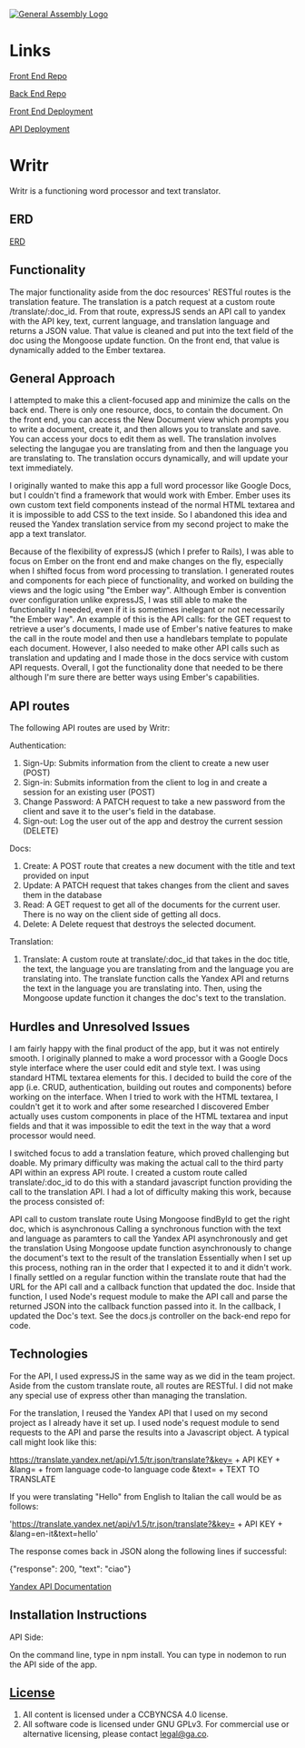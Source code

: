 [![General Assembly Logo](https://camo.githubusercontent.com/1a91b05b8f4d44b5bbfb83abac2b0996d8e26c92/687474703a2f2f692e696d6775722e636f6d2f6b6538555354712e706e67)](https://generalassemb.ly/education/web-development-immersive)

# Links

[Front End Repo](https://github.com/jscohen/capstone_front_end)

[Back End Repo](https://github.com/jscohen/capston_backend)

[Front End Deployment](https://jscohen.github.io/capstone_front_end/)

[API Deployment](https://young-savannah-37906.herokuapp.com/)

# Writr

Writr is a functioning word processor and text translator.

## ERD

[ERD](http://i.imgur.com/abwRZfl.jpg)

## Functionality

The major functionality aside from the doc resources' RESTful routes is the translation feature.  The translation is a patch request at a custom route /translate/:doc_id.  From that route, expressJS sends an API call to yandex with the API key, text, current language, and translation language and returns a JSON value.  That value is cleaned and put into the text field of the doc using the Mongoose update function.  On the front end, that value is dynamically added to the Ember textarea.

## General Approach
I attempted to make this a client-focused app and minimize the calls on the back end.  There is only one resource, docs, to contain the document.  On the front end, you can access the New Document view which prompts you to write a document, create it, and then allows you to translate and save.  You can access your docs to edit them as well.  The translation involves selecting the langugae you are translating from and then the language you are translating to.  The translation occurs dynamically, and will update your text immediately.

I originally wanted to make this app a full word processor like Google Docs, but I couldn't find a framework that would work with Ember.  Ember uses its own custom text field components instead of the normal HTML textarea and it is impossible to add CSS to the text inside.  So I abandoned this idea and reused the Yandex translation service from my second project to make the app a text translator.

Because of the flexibility of expressJS (which I prefer to Rails), I was able to focus on Ember on the front end and make changes on the fly, especially when I shifted focus from word processing to translation.  I generated routes and components for each piece of functionality, and worked on building the views and the logic using "the Ember way".  Although Ember is convention over configuration unlike expressJS, I was still able to make the functionality I needed, even if it is sometimes inelegant or not necessarily "the Ember way".  An example of this is the API calls: for the GET request to retrieve a user's documents, I made use of Ember's native features to make the call in the route model and then use a handlebars template to populate each document.  However, I also needed to make other API calls such as translation and updating and I made those in the docs service with custom API requests.  Overall, I got the functionality done that needed to be there although I'm sure there are better ways using Ember's capabilities.

## API routes

The following API routes are used by Writr:

Authentication:
1. Sign-Up: Submits information from the client to create a new user (POST)
2. Sign-in: Submits information from the client to log in and create a session for an existing user (POST)
3. Change Password: A PATCH request to take a new password from the client and save it to the user's field in the database.
4. Sign-out: Log the user out of the app and destroy the current session (DELETE)

Docs:
1. Create: A POST route that creates a new document with the title and text provided on input
2. Update: A PATCH request that takes changes from the client and saves them in the database
3. Read: A GET request to get all of the documents for the current user.  There is no way on the client side of getting all docs.
4. Delete: A Delete request that destroys the selected document.

Translation:
1. Translate: A custom route at translate/:doc_id that takes in the doc title, the text, the language you are translating from and the language you are translating into.  The translate function calls the Yandex API and returns the text in the language you are translating into.  Then, using the Mongoose update function it changes the doc's text to the translation.

## Hurdles and Unresolved Issues

I am fairly happy with the final product of the app, but it was not entirely smooth. I originally planned to make a word processor with a Google Docs style interface where the user could edit and style text. I was using standard HTML textarea elements for this. I decided to build the core of the app (i.e. CRUD, authentication, building out routes and components) before working on the interface. When I tried to work with the HTML textarea, I couldn't get it to work and after some researched I discovered Ember actually uses custom components in place of the HTML textarea and input fields and that it was impossible to edit the text in the way that a word processor would need.

I switched focus to add a translation feature, which proved challenging but doable. My primary difficulty was making the actual call to the third party API within an express API route. I created a custom route called translate/:doc_id to do this with a standard javascript function providing the call to the translation API. I had a lot of difficulty making this work, because the process consisted of:

API call to custom translate route
Using Mongoose findById to get the right doc, which is asynchronous
Calling a synchronous function with the text and language as paramters to call the Yandex API asynchronously and get the translation
Using Mongoose update function asynchronously to change the document's text to the result of the translation
Essentially when I set up this process, nothing ran in the order that I expected it to and it didn't work. I finally settled on a regular function within the translate route that had the URL for the API call and a callback function that updated the doc. Inside that function, I used Node's request module to make the API call and parse the returned JSON into the callback function passed into it. In the callback, I updated the Doc's text. See the docs.js controller on the back-end repo for code.

## Technologies

For the API, I used expressJS in the same way as we did in the team project.  Aside from the custom translate route, all routes are RESTful.  I did not make any special use of express other than managing the translation.

For the translation, I reused the Yandex API that I used on my second project as I already have it set up.  I used node's request module to send requests to the API and parse the results into a Javascript object.  A typical call might look like this:

https://translate.yandex.net/api/v1.5/tr.json/translate?&key= + API KEY + &lang= + from language code-to language code &text= + TEXT TO TRANSLATE

If you were translating "Hello" from English to Italian the call would be as follows:

'https://translate.yandex.net/api/v1.5/tr.json/translate?&key= + API KEY + &lang=en-it&text=hello'

The response comes back in JSON along the following lines if successful:

{"response": 200, "text": "ciao"}

[Yandex API Documentation](https://tech.yandex.com/translate/doc/dg/concepts/About-docpage/)

## Installation Instructions

API Side:

On the command line, type in npm install.  You can type in nodemon to run the API side of the app.

## [License](LICENSE)

1.  All content is licensed under a CC­BY­NC­SA 4.0 license.
1.  All software code is licensed under GNU GPLv3. For commercial use or
    alternative licensing, please contact legal@ga.co.
